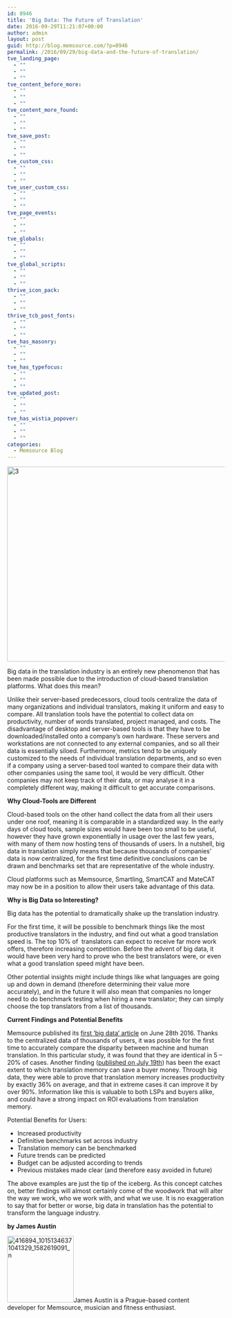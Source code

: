 ```yaml
---
id: 8946
title: 'Big Data: The Future of Translation'
date: 2016-09-29T11:21:07+00:00
author: admin
layout: post
guid: http://blog.memsource.com/?p=8946
permalink: /2016/09/29/big-data-and-the-future-of-translation/
tve_landing_page:
  - ""
  - ""
  - ""
tve_content_before_more:
  - ""
  - ""
  - ""
tve_content_more_found:
  - ""
  - ""
  - ""
tve_save_post:
  - ""
  - ""
  - ""
tve_custom_css:
  - ""
  - ""
  - ""
tve_user_custom_css:
  - ""
  - ""
  - ""
tve_page_events:
  - ""
  - ""
  - ""
tve_globals:
  - ""
  - ""
  - ""
tve_global_scripts:
  - ""
  - ""
  - ""
thrive_icon_pack:
  - ""
  - ""
  - ""
thrive_tcb_post_fonts:
  - ""
  - ""
  - ""
tve_has_masonry:
  - ""
  - ""
  - ""
tve_has_typefocus:
  - ""
  - ""
  - ""
tve_updated_post:
  - ""
  - ""
  - ""
tve_has_wistia_popover:
  - ""
  - ""
  - ""
categories:
  - Memsource Blog
---
```

[<img class="alignnone wp-image-8950" src="/wp-content/uploads/2016/09/3-300x169.png" alt="3" width="801" height="451" data-id="8950" />](/wp-content/uploads/2016/09/3.png)

Big data in the translation industry is an entirely new phenomenon that has been made possible due to the introduction of cloud-based translation platforms. What does this mean?

<!--more-->

<span style="font-weight: 400;">Unlike their server-based predecessors, cloud tools centralize the data of many organizations and individual translators, making it uniform and easy to compare. </span><span style="font-weight: 400;">All translation tools have the potential to collect data on productivity, number of words translated, project managed, and costs. The disadvantage of desktop and server-based tools is that they have to be downloaded/installed onto a company’s own hardware. These servers and workstations are not connected to any external companies, and so all their data is essentially siloed. Furthermore, metrics tend to be uniquely customized to the needs of individual translation departments, and so even if a company using a server-based tool wanted to compare their data with other companies using the same tool, it would be very difficult. Other companies may not keep track of their data, or may analyse it in a completely different way, making it difficult to get accurate comparisons.</span>

**Why Cloud-Tools are Different**

<span style="font-weight: 400;">Cloud-based tools on the other hand collect the data from all their users under one roof, meaning it is comparable in a standardized way. In the early days of cloud tools, sample sizes would have been too small to be useful, however they have grown exponentially in usage over the last few years, with many of them now hosting tens of thousands of users. In a nutshell, big data in translation simply means that because thousands of companies’ data is now centralized, for the first time definitive conclusions can be drawn and benchmarks set that are representative of the whole industry.</span>

<span style="font-weight: 400;">Cloud platforms such as Memsource, Smartling, SmartCAT and MateCAT may now be in a position to allow their users take advantage of this data.</span>

**Why is Big Data so Interesting?**

<span style="font-weight: 400;">Big data has the potential to dramatically shake up the translation industry. </span>

<span style="font-weight: 400;">For the first time, it will be possible to benchmark things like the most productive translators in the industry, and find out what a good translation speed is. The top 10% of  translators can expect to receive far more work offers, therefore increasing competition. Before the advent of big data, it would have been very hard to prove who the best translators were, or even what a good translation speed might have been. </span>

<span style="font-weight: 400;">Other potential insights might include things like what languages are going up and down in demand (therefore determining their value more accurately), and in the future it will also mean that companies no longer need to do benchmark testing when hiring a new translator; they can simply choose the top translators from a list of thousands. </span>

**Current Findings and Potential Benefits**

<span style="font-weight: 400;">Memsource published its </span>[<span style="font-weight: 400;">first ‘big data’ article</span>](/machine-vs-human-translation/) <span style="font-weight: 400;">on June 28th 2016. Thanks to the centralized data of thousands of users, it was possible for the first time to accurately compare the disparity between machine and human translation. In this particular study, it was found that they are identical in 5 &#8211; 20% of cases. Another finding (</span>[<span style="font-weight: 400;">published on July 19th</span>](/how-much-you-can-save-with-translation-memory/)<span style="font-weight: 400;">) has been the exact extent to which translation memory can save a buyer money. Through big data, they were able to prove that translation memory increases productivity by exactly 36% on average, and that in extreme cases it can improve it by over 90%. Information like this is valuable to both LSPs and buyers alike, and could have a strong impact on ROI evaluations from translation memory.</span>

Potential Benefits for Users:

  * Increased productivity
  * Definitive benchmarks set across industry
  * Translation memory can be benchmarked
  * Future trends can be predicted
  * Budget can be adjusted according to trends
  * Previous mistakes made clear (and therefore easy avoided in future)

<span style="font-weight: 400;">The above examples are just the tip of the iceberg. As this concept catches on, better findings will almost certainly come of the woodwork that will alter the way we work, who we work with, and what we use. It is no exaggeration to say that for better or worse, big data in translation has the potential to transform the language industry.</span>

**by James Austin**

[<img class="wp-image-7558 alignleft" src="/wp-content/uploads/2016/06/416894_10151346371041329_1582619091_n-300x300.jpg" alt="416894_10151346371041329_1582619091_n" width="154" height="154" data-id="7558" />](/wp-content/uploads/2016/06/416894_10151346371041329_1582619091_n.jpg)James Austin is a Prague-based content developer for Memsource, musician and fitness enthusiast.

&nbsp;

&nbsp;

&nbsp;